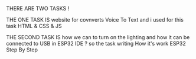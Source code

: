THERE ARE TWO TASKS !

THE ONE TASK IS website for covnverts Voice To Text and i used for this task  HTML & CSS & JS

THE SECOND TASK IS how we can to turn on the lighting and how it can be connected to USB in ESP32 IDE ? so the task writing How it's work ESP32
Step By Step
